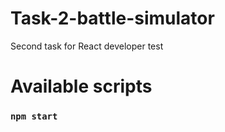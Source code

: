 # Task-2-battle-simulator
Second task for React developer test

# Available scripts
 ### `npm start`
